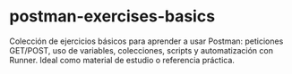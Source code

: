 # postman-exercises-basics
Colección de ejercicios básicos para aprender a usar Postman: peticiones GET/POST, uso de variables, colecciones, scripts y automatización con Runner. Ideal como material de estudio o referencia práctica.
